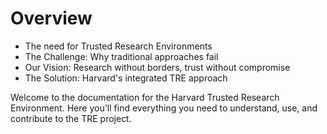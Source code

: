 # Overview

- The need for Trusted Research Environments
- The Challenge: Why traditional approaches fail
- Our Vision: Research without borders, trust without compromise
- The Solution: Harvard's integrated TRE approach

Welcome to the documentation for the Harvard Trusted Research Environment. Here you'll find everything you need to understand, use, and contribute to the TRE project.
